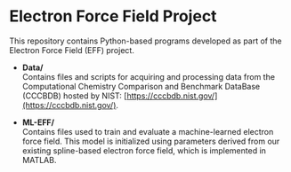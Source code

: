# Electron Force Field Project

This repository contains Python-based programs developed as part of the Electron Force Field (EFF) project.

- **Data/**  
  Contains files and scripts for acquiring and processing data from the Computational Chemistry Comparison and Benchmark DataBase (CCCBDB) hosted by NIST: [https://cccbdb.nist.gov/](https://cccbdb.nist.gov/).

- **ML-EFF/**  
  Contains files used to train and evaluate a machine-learned electron force field. This model is initialized using parameters derived from our existing spline-based electron force field, which is implemented in MATLAB.
